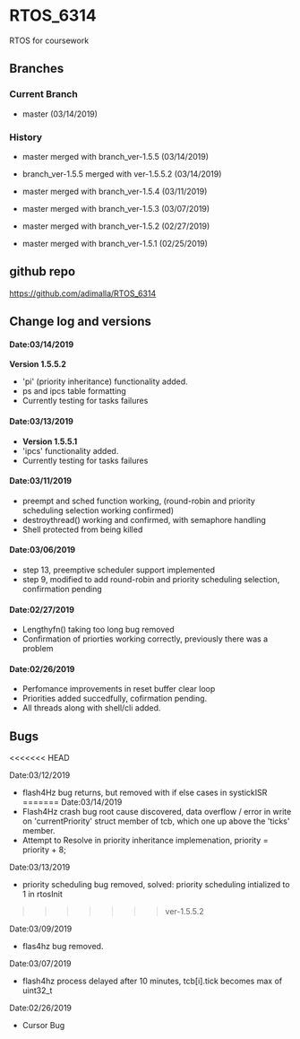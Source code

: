 # RTOS_6314   
RTOS for coursework

## Branches
### Current Branch
* master (03/14/2019)
 
### History
* master merged with branch_ver-1.5.5      (03/14/2019)  
* branch_ver-1.5.5 merged with ver-1.5.5.2 (03/14/2019)

* master merged with branch_ver-1.5.4      (03/11/2019) 
* master merged with branch_ver-1.5.3      (03/07/2019) 
* master merged with branch_ver-1.5.2      (02/27/2019)
* master merged with branch_ver-1.5.1      (02/25/2019)

## github repo
https://github.com/adimalla/RTOS_6314

## Change log and versions
#### Date:03/14/2019
<b>Version 1.5.5.2</b>
* 'pi' (priority inheritance) functionality added.
* ps and ipcs table formatting
* Currently testing for tasks failures

#### Date:03/13/2019
* <b>Version 1.5.5.1</b>
* 'ipcs' functionality added.
* Currently testing for tasks failures

#### Date:03/11/2019
* preempt and sched function working, (round-robin and priority scheduling selection working confirmed)
* destroythread() working and confirmed, with semaphore handling
* Shell protected from being killed

#### Date:03/06/2019
* step 13, preemptive scheduler support implemented
* step 9, modified to add round-robin and priority scheduling selection, confirmation pending 

#### Date:02/27/2019
* Lengthyfn() taking too long bug removed
* Confirmation of priorties working correctly, previously there was a problem

#### Date:02/26/2019
* Perfomance improvements in reset buffer clear loop
* Priorities added succedfully, cofirmation pending.
* All threads along with shell/cli added.

## Bugs
<<<<<<< HEAD

Date:03/12/2019
* flash4Hz bug returns, but removed with if else cases in systickISR
=======
Date:03/14/2019
* Flash4Hz crash bug root cause discovered, data overflow / error in write on 'currentPriority' struct member of tcb, which one up above the 'ticks' member.
* Attempt to Resolve in priority inheritance implemenation, priority = priority + 8;

Date:03/13/2019
* priority scheduling bug removed, solved: priority scheduling intialized to 1 in rtosInit
>>>>>>> ver-1.5.5.2

Date:03/09/2019
* flas4hz bug removed.

Date:03/07/2019
* flash4hz process delayed after 10 minutes, tcb[i].tick becomes max of uint32_t

Date:02/26/2019
* Cursor Bug


